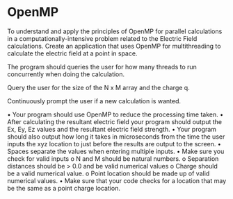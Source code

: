 # OpenMP
To understand and apply the principles of OpenMP for parallel calculations in a computationally-intensive problem related to the Electric Field calculations.
Create an application that uses OpenMP for multithreading to calculate the electric field at a point in space.

The program should queries the user for how many threads to run concurrently when doing the calculation.

Query the user for the size of the N x M array and the charge q.

Continuously prompt the user if a new calculation is wanted.

• Your program should use OpenMP to reduce the processing time taken.
• After calculating the resultant electric field your program should output the Ex, Ey, Ez values and the resultant electric field strength.
• Your program should also output how long it takes in microseconds from the time the user inputs the xyz location to just before the results are output to the screen.
• Spaces separate the values when entering multiple inputs.
• Make sure you check for valid inputs
o N and M should be natural numbers.
o Separation distances should be > 0.0 and be valid numerical values
o Charge should be a valid numerical value.
o Point location should be made up of valid numerical values.
• Make sure that your code checks for a location that may be the same as a point charge location.


